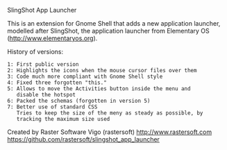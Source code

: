 SlingShot App Launcher

This is an extension for Gnome Shell that adds a new application launcher,
modelled after SlingShot, the application launcher from Elementary OS
(http://www.elementaryos.org).

History of versions:

    1: First public version
    2: Highlights the icons when the mouse cursor files over them
    3: Code much more compliant with Gnome Shell style
    4: Fixed three forgotten "this."
    5: Allows to move the Activities button inside the menu and
       disable the hotspot
    6: Packed the schemas (forgotten in version 5)
    7: Better use of standard CSS
       Tries to keep the size of the meny as steady as possible, by
       tracking the maximum size used

Created by Raster Software Vigo (rastersoft)
http://www.rastersoft.com
https://github.com/rastersoft/slingshot_app_launcher
